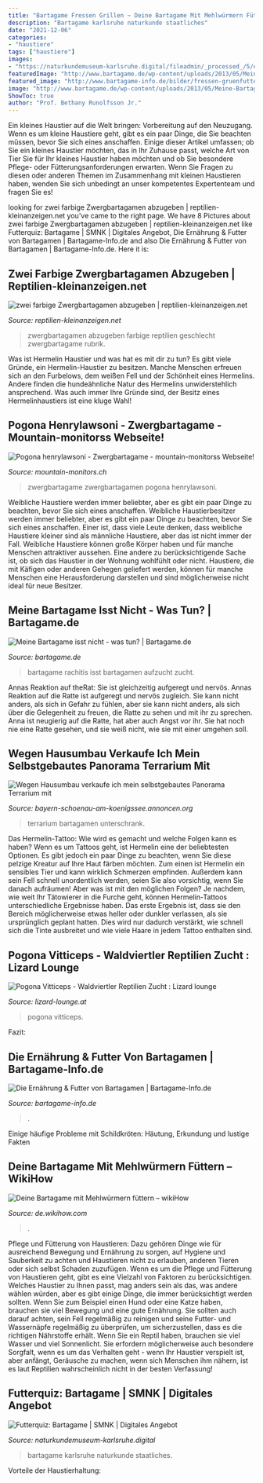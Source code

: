 ```yaml
---
title: "Bartagame Fressen Grillen ~ Deine Bartagame Mit Mehlwürmern Füttern – Wikihow"
description: "Bartagame karlsruhe naturkunde staatliches"
date: "2021-12-06"
categories:
- "haustiere"
tags: ["haustiere"]
images:
- "https://naturkundemuseum-karlsruhe.digital/fileadmin/_processed_/5/e/csm_Futterquiz-Bartagame_quadrat_38c1742f93.jpg"
featuredImage: "http://www.bartagame.de/wp-content/uploads/2013/05/Meine-Bartagame-isst-nicht-was-tun.jpg"
featured_image: "http://www.bartagame-info.de/bilder/fressen-gruenfutter.jpg"
image: "http://www.bartagame.de/wp-content/uploads/2013/05/Meine-Bartagame-isst-nicht-was-tun.jpg"
ShowToc: true
author: "Prof. Bethany Runolfsson Jr."
---
```



Ein kleines Haustier auf die Welt bringen: Vorbereitung auf den Neuzugang.
Wenn es um kleine Haustiere geht, gibt es ein paar Dinge, die Sie beachten müssen, bevor Sie sich eines anschaffen. Einige dieser Artikel umfassen; ob Sie ein kleines Haustier möchten, das in Ihr Zuhause passt, welche Art von Tier Sie für Ihr kleines Haustier haben möchten und ob Sie besondere Pflege- oder Fütterungsanforderungen erwarten. Wenn Sie Fragen zu diesen oder anderen Themen im Zusammenhang mit kleinen Haustieren haben, wenden Sie sich unbedingt an unser kompetentes Expertenteam und fragen Sie es!

	

		
looking for zwei farbige Zwergbartagamen abzugeben | reptilien-kleinanzeigen.net you've came to the right page. We have 8 Pictures about zwei farbige Zwergbartagamen abzugeben | reptilien-kleinanzeigen.net like Futterquiz: Bartagame | SMNK | Digitales Angebot, Die Ernährung &amp; Futter von Bartagamen | Bartagame-Info.de and also Die Ernährung &amp; Futter von Bartagamen | Bartagame-Info.de. Here it is:
		
    
## Zwei Farbige Zwergbartagamen Abzugeben | Reptilien-kleinanzeigen.net

<img loading=lazy src="https://www.reptilien-kleinanzeigen.net/export/dTeDxRnvyj9X.jpg" onerror="this.onerror=null;this.src='https://tse1.mm.bing.net/th?id=OIP.Q2c5sOR_CmE32y4VBe-sgQHaFj&amp;pid=15.1';" alt="zwei farbige Zwergbartagamen abzugeben | reptilien-kleinanzeigen.net">

_Source: reptilien-kleinanzeigen.net_

>zwergbartagamen abzugeben farbige reptilien geschlecht zwergbartagame rubrik. 

	

Was ist Hermelin Haustier und was hat es mit dir zu tun?
Es gibt viele Gründe, ein Hermelin-Haustier zu besitzen. Manche Menschen erfreuen sich an den Furbelows, dem weißen Fell und der Schönheit eines Hermelins. Andere finden die hundeähnliche Natur des Hermelins unwiderstehlich ansprechend. Was auch immer Ihre Gründe sind, der Besitz eines Hermelinhaustiers ist eine kluge Wahl!

    
## Pogona Henrylawsoni - Zwergbartagame - Mountain-monitorss Webseite!

<img loading=lazy src="https://image.jimcdn.com/app/cms/image/transf/dimension=origxorig:format=jpg/path/s4c3dee8ebde28ad6/image/icae7446b7cabdd28/version/1410646883/image.jpg" onerror="this.onerror=null;this.src='https://tse4.mm.bing.net/th?id=OIP.xi7arI__aYGPDSBAZGIMfAHaE8&amp;pid=15.1';" alt="Pogona henrylawsoni - Zwergbartagame - mountain-monitorss Webseite!">

_Source: mountain-monitors.ch_

>zwergbartagame zwergbartagamen pogona henrylawsoni. 

	

Weibliche Haustiere werden immer beliebter, aber es gibt ein paar Dinge zu beachten, bevor Sie sich eines anschaffen.
Weibliche Haustierbesitzer werden immer beliebter, aber es gibt ein paar Dinge zu beachten, bevor Sie sich eines anschaffen. Einer ist, dass viele Leute denken, dass weibliche Haustiere kleiner sind als männliche Haustiere, aber das ist nicht immer der Fall. Weibliche Haustiere können große Körper haben und für manche Menschen attraktiver aussehen. Eine andere zu berücksichtigende Sache ist, ob sich das Haustier in der Wohnung wohlfühlt oder nicht. Haustiere, die mit Käfigen oder anderen Gehegen geliefert werden, können für manche Menschen eine Herausforderung darstellen und sind möglicherweise nicht ideal für neue Besitzer.

    
## Meine Bartagame Isst Nicht - Was Tun? | Bartagame.de

<img loading=lazy src="http://www.bartagame.de/wp-content/uploads/2013/05/Meine-Bartagame-isst-nicht-was-tun.jpg" onerror="this.onerror=null;this.src='https://tse1.mm.bing.net/th?id=OIP.BhBj0vOb7wTfRWBawQU1ngHaEY&amp;pid=15.1';" alt="Meine Bartagame isst nicht - was tun? | Bartagame.de">

_Source: bartagame.de_

>bartagame rachitis isst bartagamen aufzucht zucht. 

	

Annas Reaktion auf theRat: Sie ist gleichzeitig aufgeregt und nervös.
Annas Reaktion auf die Ratte ist aufgeregt und nervös zugleich. Sie kann nicht anders, als sich in Gefahr zu fühlen, aber sie kann nicht anders, als sich über die Gelegenheit zu freuen, die Ratte zu sehen und mit ihr zu sprechen. Anna ist neugierig auf die Ratte, hat aber auch Angst vor ihr. Sie hat noch nie eine Ratte gesehen, und sie weiß nicht, wie sie mit einer umgehen soll.

    
## Wegen Hausumbau Verkaufe Ich Mein Selbstgebautes Panorama Terrarium Mit

<img loading=lazy src="http://bayern-schoenau-am-koenigssee.annoncen.org/export/9af45da7e740fe742baf75face6f3.jpg" onerror="this.onerror=null;this.src='https://tse3.mm.bing.net/th?id=OIP.Qy6kZvd13SylxplOmzPnLQHaFj&amp;pid=15.1';" alt="Wegen Hausumbau verkaufe ich mein selbstgebautes Panorama Terrarium mit">

_Source: bayern-schoenau-am-koenigssee.annoncen.org_

>terrarium bartagamen unterschrank. 

	

Das Hermelin-Tattoo: Wie wird es gemacht und welche Folgen kann es haben?
Wenn es um Tattoos geht, ist Hermelin eine der beliebtesten Optionen. Es gibt jedoch ein paar Dinge zu beachten, wenn Sie diese pelzige Kreatur auf Ihre Haut färben möchten. Zum einen ist Hermelin ein sensibles Tier und kann wirklich Schmerzen empfinden. Außerdem kann sein Fell schnell unordentlich werden, seien Sie also vorsichtig, wenn Sie danach aufräumen!
Aber was ist mit den möglichen Folgen? Je nachdem, wie weit Ihr Tätowierer in die Furche geht, können Hermelin-Tattoos unterschiedliche Ergebnisse haben. Das erste Ergebnis ist, dass sie den Bereich möglicherweise etwas heller oder dunkler verlassen, als sie ursprünglich geplant hatten. Dies wird nur dadurch verstärkt, wie schnell sich die Tinte ausbreitet und wie viele Haare in jedem Tattoo enthalten sind.

    
## Pogona Vitticeps - Waldviertler Reptilien Zucht : Lizard Lounge

<img loading=lazy src="https://image.jimcdn.com/app/cms/image/transf/dimension=460x10000:format=jpg/path/s7948b6c75afc711c/image/ia9201cc7978868f5/version/1601733720/image.jpg" onerror="this.onerror=null;this.src='https://tse3.mm.bing.net/th?id=OIP.fSVaN6Bb41fiVCT5ok3HnQAAAA&amp;pid=15.1';" alt="Pogona Vitticeps - Waldviertler Reptilien Zucht : Lizard lounge">

_Source: lizard-lounge.at_

>pogona vitticeps. 

	

Fazit:

    
## Die Ernährung &amp; Futter Von Bartagamen | Bartagame-Info.de

<img loading=lazy src="http://www.bartagame-info.de/bilder/fressen-gruenfutter.jpg" onerror="this.onerror=null;this.src='https://tse4.mm.bing.net/th?id=OIP.V1OhrdDdqDEPNDvGzYlXAwHaFj&amp;pid=15.1';" alt="Die Ernährung &amp; Futter von Bartagamen | Bartagame-Info.de">

_Source: bartagame-info.de_

>. 

	

Einige häufige Probleme mit Schildkröten: Häutung, Erkundung und lustige Fakten

    
## Deine Bartagame Mit Mehlwürmern Füttern – WikiHow

<img loading=lazy src="https://www.wikihow.com/images_en/thumb/a/af/Feed-Mealworms-to-a-Bearded-Dragon-Step-8-Version-2.jpg/v4-460px-Feed-Mealworms-to-a-Bearded-Dragon-Step-8-Version-2.jpg" onerror="this.onerror=null;this.src='https://tse1.mm.bing.net/th?id=OIP.az-eHjXitHa-rLExdVLHmAAAAA&amp;pid=15.1';" alt="Deine Bartagame mit Mehlwürmern füttern – wikiHow">

_Source: de.wikihow.com_

>. 

	

Pflege und Fütterung von Haustieren: Dazu gehören Dinge wie für ausreichend Bewegung und Ernährung zu sorgen, auf Hygiene und Sauberkeit zu achten und Haustieren nicht zu erlauben, anderen Tieren oder sich selbst Schaden zuzufügen.
Wenn es um die Pflege und Fütterung von Haustieren geht, gibt es eine Vielzahl von Faktoren zu berücksichtigen. Welches Haustier zu Ihnen passt, mag anders sein als das, was andere wählen würden, aber es gibt einige Dinge, die immer berücksichtigt werden sollten. Wenn Sie zum Beispiel einen Hund oder eine Katze haben, brauchen sie viel Bewegung und eine gute Ernährung. Sie sollten auch darauf achten, sein Fell regelmäßig zu reinigen und seine Futter- und Wassernäpfe regelmäßig zu überprüfen, um sicherzustellen, dass es die richtigen Nährstoffe erhält. Wenn Sie ein Reptil haben, brauchen sie viel Wasser und viel Sonnenlicht. Sie erfordern möglicherweise auch besondere Sorgfalt, wenn es um das Verhalten geht - wenn Ihr Haustier verspielt ist, aber anfängt, Geräusche zu machen, wenn sich Menschen ihm nähern, ist es laut Reptilien wahrscheinlich nicht in der besten Verfassung!

    
## Futterquiz: Bartagame | SMNK | Digitales Angebot

<img loading=lazy src="https://naturkundemuseum-karlsruhe.digital/fileadmin/_processed_/5/e/csm_Futterquiz-Bartagame_quadrat_38c1742f93.jpg" onerror="this.onerror=null;this.src='https://tse4.mm.bing.net/th?id=OIP.tv5gt3KBud6PcJWjeeRWLQHaHa&amp;pid=15.1';" alt="Futterquiz: Bartagame | SMNK | Digitales Angebot">

_Source: naturkundemuseum-karlsruhe.digital_

>bartagame karlsruhe naturkunde staatliches. 

	

Vorteile der Haustierhaltung:

